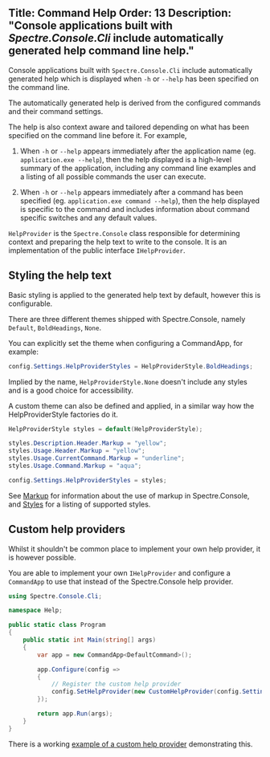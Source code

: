 Title: Command Help
Order: 13
Description: "Console applications built with *Spectre.Console.Cli* include automatically generated help command line help."
---

Console applications built with `Spectre.Console.Cli` include automatically generated help which is displayed when `-h` or `--help` has been specified on the command line.

The automatically generated help is derived from the configured commands and their command settings.

The help is also context aware and tailored depending on what has been specified on the command line before it. For example,

1. When `-h` or `--help` appears immediately after the application name (eg. `application.exe --help`), then the help displayed is a high-level summary of the application, including any command line examples and a listing of all possible commands the user can execute. 

2. When `-h` or `--help` appears immediately after a command has been specified (eg. `application.exe command --help`), then the help displayed is specific to the command and includes information about command specific switches and any default values. 

`HelpProvider` is the `Spectre.Console` class responsible for determining context and preparing the help text to write to the console. It is an implementation of the public interface `IHelpProvider`.

## Styling the help text

Basic styling is applied to the generated help text by default, however this is configurable.

There are three different themes shipped with Spectre.Console, namely `Default`, `BoldHeadings`, `None`. 

You can explicitly set the theme when configuring a CommandApp, for example:

```csharp
config.Settings.HelpProviderStyles = HelpProviderStyle.BoldHeadings;
```

Implied by the name, `HelpProviderStyle.None` doesn't include any styles and is a good choice for accessibility.

A custom theme can also be defined and applied, in a similar way how the HelpProviderStyle factories do it.

```csharp
HelpProviderStyle styles = default(HelpProviderStyle);

styles.Description.Header.Markup = "yellow";
styles.Usage.Header.Markup = "yellow";
styles.Usage.CurrentCommand.Markup = "underline";
styles.Usage.Command.Markup = "aqua";

config.Settings.HelpProviderStyles = styles;

```

See [Markup](../markup) for information about the use of markup in Spectre.Console, and [Styles](xref:styles) for a listing of supported styles.

## Custom help providers

Whilst it shouldn't be common place to implement your own help provider, it is however possible. 

You are able to implement your own `IHelpProvider` and configure a `CommandApp` to use that instead of the Spectre.Console help provider. 

```csharp
using Spectre.Console.Cli;

namespace Help;

public static class Program
{
    public static int Main(string[] args)
    {
        var app = new CommandApp<DefaultCommand>();

        app.Configure(config =>
        {
            // Register the custom help provider
            config.SetHelpProvider(new CustomHelpProvider(config.Settings));
        });

        return app.Run(args);
    }
}
```

There is a working [example of a custom help provider](https://github.com/spectreconsole/spectre.console/tree/main/examples/Cli/Help) demonstrating this.

